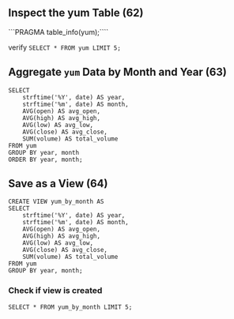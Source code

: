 ## Inspect the yum Table (62)
```PRAGMA table_info(yum);````

verify
```SELECT * FROM yum LIMIT 5;```

## Aggregate `yum` Data by Month and Year (63)
```
SELECT 
    strftime('%Y', date) AS year,
    strftime('%m', date) AS month,
    AVG(open) AS avg_open,
    AVG(high) AS avg_high,
    AVG(low) AS avg_low,
    AVG(close) AS avg_close,
    SUM(volume) AS total_volume
FROM yum
GROUP BY year, month
ORDER BY year, month;
```

## Save as a View (64)
```
CREATE VIEW yum_by_month AS
SELECT 
    strftime('%Y', date) AS year,
    strftime('%m', date) AS month,
    AVG(open) AS avg_open,
    AVG(high) AS avg_high,
    AVG(low) AS avg_low,
    AVG(close) AS avg_close,
    SUM(volume) AS total_volume
FROM yum
GROUP BY year, month;
```

### Check if view is created 
`SELECT * FROM yum_by_month LIMIT 5;`

